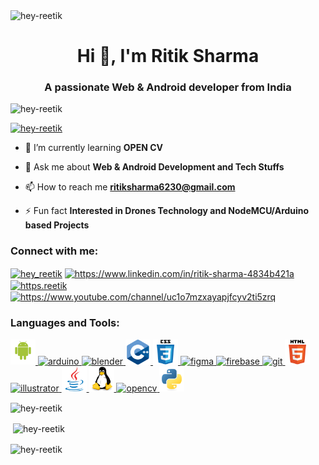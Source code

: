 
<p><img align="center" src="https://64.media.tumblr.com/9c55ed34bcd091fd2df8a210cb480ee9/139fc90e5349c2ae-33/s2048x3072_c0,0,99938,99889/821a5b65d71e5b6bfa6c7592b3c7de1c2228d3b9.gif" alt="hey-reetik" /></p>
<h1 align="center">Hi 👋, I'm Ritik Sharma</h1>
<h3 align="center">A passionate Web & Android developer from India</h3>

<p align="left"> <img src="https://komarev.com/ghpvc/?username=hey-reetik&label=Profile%20views&color=0e75b6&style=flat" alt="hey-reetik" /> </p>

<p align="left"> <a href="https://github.com/ryo-ma/github-profile-trophy"><img src="https://github-profile-trophy.vercel.app/?username=hey-reetik" alt="hey-reetik" /></a> </p>

- 🌱 I’m currently learning **OPEN CV**

- 💬 Ask me about **Web & Android Development and Tech Stuffs**

- 📫 How to reach me **ritiksharma6230@gmail.com**

- ⚡ Fun fact **Interested in Drones Technology and NodeMCU/Arduino based Projects**

<h3 align="left">Connect with me:</h3>
<p align="left">
<a href="https://twitter.com/hey_reetik" target="blank"><img align="center" src="https://raw.githubusercontent.com/rahuldkjain/github-profile-readme-generator/master/src/images/icons/Social/twitter.svg" alt="hey_reetik" height="30" width="40" /></a>
<a href="https://linkedin.com/in/https://www.linkedin.com/in/ritik-sharma-4834b421a" target="blank"><img align="center" src="https://raw.githubusercontent.com/rahuldkjain/github-profile-readme-generator/master/src/images/icons/Social/linked-in-alt.svg" alt="https://www.linkedin.com/in/ritik-sharma-4834b421a" height="30" width="40" /></a>
<a href="https://instagram.com/https.reetik" target="blank"><img align="center" src="https://raw.githubusercontent.com/rahuldkjain/github-profile-readme-generator/master/src/images/icons/Social/instagram.svg" alt="https.reetik" height="30" width="40" /></a>
<a href="https://www.youtube.com/c/https://www.youtube.com/channel/uc1o7mzxayapjfcyv2ti5zrq" target="blank"><img align="center" src="https://raw.githubusercontent.com/rahuldkjain/github-profile-readme-generator/master/src/images/icons/Social/youtube.svg" alt="https://www.youtube.com/channel/uc1o7mzxayapjfcyv2ti5zrq" height="30" width="40" /></a>
</p>

<h3 align="left">Languages and Tools:</h3>
<p align="left"> <a href="https://developer.android.com" target="_blank" rel="noreferrer"> <img src="https://raw.githubusercontent.com/devicons/devicon/master/icons/android/android-original-wordmark.svg" alt="android" width="40" height="40"/> </a> <a href="https://www.arduino.cc/" target="_blank" rel="noreferrer"> <img src="https://cdn.worldvectorlogo.com/logos/arduino-1.svg" alt="arduino" width="40" height="40"/> </a> <a href="https://www.blender.org/" target="_blank" rel="noreferrer"> <img src="https://download.blender.org/branding/community/blender_community_badge_white.svg" alt="blender" width="40" height="40"/> </a> <a href="https://www.w3schools.com/cpp/" target="_blank" rel="noreferrer"> <img src="https://raw.githubusercontent.com/devicons/devicon/master/icons/cplusplus/cplusplus-original.svg" alt="cplusplus" width="40" height="40"/> </a> <a href="https://www.w3schools.com/css/" target="_blank" rel="noreferrer"> <img src="https://raw.githubusercontent.com/devicons/devicon/master/icons/css3/css3-original-wordmark.svg" alt="css3" width="40" height="40"/> </a> <a href="https://www.figma.com/" target="_blank" rel="noreferrer"> <img src="https://www.vectorlogo.zone/logos/figma/figma-icon.svg" alt="figma" width="40" height="40"/> </a> <a href="https://firebase.google.com/" target="_blank" rel="noreferrer"> <img src="https://www.vectorlogo.zone/logos/firebase/firebase-icon.svg" alt="firebase" width="40" height="40"/> </a> <a href="https://git-scm.com/" target="_blank" rel="noreferrer"> <img src="https://www.vectorlogo.zone/logos/git-scm/git-scm-icon.svg" alt="git" width="40" height="40"/> </a> <a href="https://www.w3.org/html/" target="_blank" rel="noreferrer"> <img src="https://raw.githubusercontent.com/devicons/devicon/master/icons/html5/html5-original-wordmark.svg" alt="html5" width="40" height="40"/> </a> <a href="https://www.adobe.com/in/products/illustrator.html" target="_blank" rel="noreferrer"> <img src="https://www.vectorlogo.zone/logos/adobe_illustrator/adobe_illustrator-icon.svg" alt="illustrator" width="40" height="40"/> </a> <a href="https://www.java.com" target="_blank" rel="noreferrer"> <img src="https://raw.githubusercontent.com/devicons/devicon/master/icons/java/java-original.svg" alt="java" width="40" height="40"/> </a> <a href="https://www.linux.org/" target="_blank" rel="noreferrer"> <img src="https://raw.githubusercontent.com/devicons/devicon/master/icons/linux/linux-original.svg" alt="linux" width="40" height="40"/>  </a> <a href="https://opencv.org/" target="_blank" rel="noreferrer"> <img src="https://www.vectorlogo.zone/logos/opencv/opencv-icon.svg" alt="opencv" width="40" height="40"/> </a> <a href="https://www.python.org" target="_blank" rel="noreferrer"> <img src="https://raw.githubusercontent.com/devicons/devicon/master/icons/python/python-original.svg" alt="python" width="40" height="40"/> </a> </p>

<p><img align="center" src="https://stats.quine.sh/hey-reetik/languages-over-time?theme=light" alt="hey-reetik" /></p>

<p>&nbsp;<img align="center" src="https://stats.quine.sh/hey-reetik/github?theme=light" alt="hey-reetik" /></p>

<p><img align="center" src="https://github-readme-streak-stats.herokuapp.com/?user=hey-reetik&" alt="hey-reetik" /></p>
